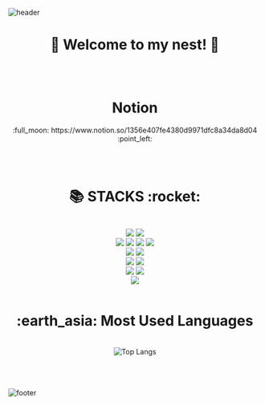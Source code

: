 ![header](https://capsule-render.vercel.app/api?type=waving&color=auto&width=100%&height=300&section=header&text=Hello!%20Moon!🌕&fontSize=90&animation=fadeIn&fontAlignY=38&desc=born%201995&descAlignY=51&descAlign=62) 


<h1 align="center">🎺 Welcome to my nest! 🎺</h1>
<br>
<br>
<h1 align="center"> Notion </h1>
<p align="center">:full_moon: https://www.notion.so/1356e407fe4380d9971dfc8a34da8d04 :point_left: </p>
<br>
<br>
<h1 align="center">📚 STACKS :rocket:</h1>
<br>
<div align="center">
  <img src="https://img.shields.io/badge/java-007396?style=for-the-badge&logo=java&logoColor=white"> 
  <img src="https://img.shields.io/badge/mysql-4479A1?style=for-the-badge&logo=mysql&logoColor=white"> 
  <br>
  <img src="https://img.shields.io/badge/html5-E34F26?style=for-the-badge&logo=html5&logoColor=white"> 
  <img src="https://img.shields.io/badge/css-1572B6?style=for-the-badge&logo=css3&logoColor=white"> 
  <img src="https://img.shields.io/badge/javascript-F7DF1E?style=for-the-badge&logo=javascript&logoColor=black"> 
  <img src="https://img.shields.io/badge/jquery-0769AD?style=for-the-badge&logo=jquery&logoColor=white">
  <br>
  <img src="https://img.shields.io/badge/react-61DAFB?style=for-the-badge&logo=react&logoColor=black"> 
  <img src="https://img.shields.io/badge/node.js-339933?style=for-the-badge&logo=Node.js&logoColor=white">
  <br>
  <img src="https://img.shields.io/badge/spring-6DB33F?style=for-the-badge&logo=spring&logoColor=white"> 
  <img src="https://img.shields.io/badge/bootstrap-7952B3?style=for-the-badge&logo=bootstrap&logoColor=white">
  <br>
  <img src="https://img.shields.io/badge/github-181717?style=for-the-badge&logo=github&logoColor=white">
  <img src="https://img.shields.io/badge/git-F05032?style=for-the-badge&logo=git&logoColor=white">
  <br>
  <img src="https://img.shields.io/badge/apache%20tomcat-F8DC75?style=for-the-badge&logo=apachetomcat&logoColor=white">
</div>

<br>

<h1 align="center">:earth_asia: Most Used Languages</h1>
<br>
<div align="center">
  <img src="https://github-readme-stats.vercel.app/api/top-langs/?username=Seodongmun" alt="Top Langs" />
</div>
<br>
<br>
<br>


![footer](https://capsule-render.vercel.app/api?type=waving&color=auto&width=100%&height=300&section=footer&text=GoodBye!%20World!🌑&fontSize=45)
